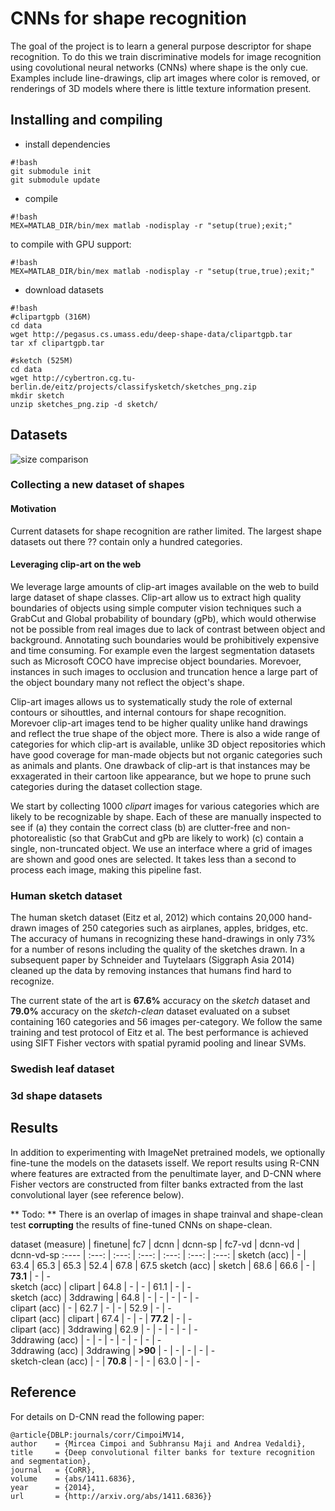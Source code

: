 # CNNs for shape recognition

The goal of the project is to learn a general purpose descriptor for shape recognition. To do this we train discriminative models for image recognition using covolutional neural networks (CNNs) where shape is the only cue. Examples include line-drawings, clip art images where color is removed, or renderings of 3D models where there is little texture information present. 

## Installing and compiling

* install dependencies
``` 
#!bash
git submodule init
git submodule update
```
* compile
``` 
#!bash
MEX=MATLAB_DIR/bin/mex matlab -nodisplay -r "setup(true);exit;"
```
to compile with GPU support: 
``` 
#!bash
MEX=MATLAB_DIR/bin/mex matlab -nodisplay -r "setup(true,true);exit;"
```
* download datasets 
```
#!bash
#clipartgpb (316M)
cd data
wget http://pegasus.cs.umass.edu/deep-shape-data/clipartgpb.tar
tar xf clipartgpb.tar

#sketch (525M)
cd data
wget http://cybertron.cg.tu-berlin.de/eitz/projects/classifysketch/sketches_png.zip
mkdir sketch
unzip sketches_png.zip -d sketch/
```
## Datasets
![size comparison](https://dl.dropboxusercontent.com/u/50473730/tmp/dataset.png)

### Collecting a new dataset of shapes

#### Motivation ####
Current datasets for shape recognition are rather limited. The largest shape datasets out there ?? contain only a hundred categories. 

#### Leveraging clip-art on the web ###
We leverage large amounts of clip-art images available on the web to build large dataset of shape classes. Clip-art allow us to extract high quality boundaries of objects using simple computer vision techniques such a GrabCut and Global probability of boundary (gPb), which would otherwise not be possible from real images due to lack of contrast between object and background. Annotating such boundaries would be prohibitively expensive and time consuming. For example even the largest segmentation datasets such as Microsoft COCO have imprecise object boundaries. Morevoer, instances in such images to occlusion and truncation hence a large part of the object boundary many not reflect the object's shape. 

Clip-art images allows us to systematically study the role of external contours or sihouttles, and internal contours for shape recognition. Morevoer clip-art images tend to be higher quality unlike hand drawings and reflect the true shape of the object more. There is also a wide range of categories for which clip-art is available, unlike 3D object repositories which have good coverage for man-made objects but not organic categories such as animals and plants. One drawback of clip-art is that instances may be exxagerated in their cartoon like appearance, but we hope to prune such categories during the dataset collection stage. 

We start by collecting 1000 _clipart_ images for various categories which are likely to be recognizable by shape. Each of these are manually inspected to see if (a) they contain the correct class (b) are clutter-free and non-photorealistic (so that GrabCut and gPb are likely to work) (c) contain a single, non-truncated object. We use an interface where a grid of images are shown and good ones are selected. It takes less than a second to process each image, making this pipeline fast.


### Human sketch dataset

The human sketch dataset (Eitz et al, 2012) which contains 20,000 hand-drawn images of 250 categories such as airplanes, apples, bridges, etc. The accuracy of humans in recognizing these hand-drawings in only 73% for a number of resons including the quality of the sketches drawn. In a subsequent paper by Schneider and Tuytelaars (Siggraph Asia 2014) cleaned up the data by removing instances that humans find hard to recognize.

The current state of the art is **67.6%** accuracy on the _sketch_ dataset and **79.0%** accuracy on the _sketch-clean_ dataset evaluated on a subset containing 160 categories and 56 images per-category. We follow the same training and test protocol of Eitz et al. The best performance is achieved using SIFT Fisher vectors with spatial pyramid pooling and linear SVMs. 

### Swedish leaf dataset

### 3d shape datasets

## Results

In addition to experimenting with ImageNet pretrained models, we optionally fine-tune the models on the datasets isself. We report results using R-CNN where features are extracted from the penultimate layer, and D-CNN where Fisher vectors are constructed from filter banks extracted from the last convolutional layer (see reference below).

** Todo: ** There is an overlap of images in shape trainval and shape-clean test **corrupting** the results of fine-tuned CNNs on shape-clean. 

 dataset (measure) | finetune| fc7 | dcnn | dcnn-sp | fc7-vd | dcnn-vd | dcnn-vd-sp
 :---- | :---: | :---: | :---: | :---: | :---: | :---: |
 sketch (acc) | - | 63.4 | 65.3 | 65.3 | 52.4 | 67.8 | 67.5 
 sketch (acc) | sketch | 68.6 | 66.6 | - | **73.1** | - | -  
 sketch (acc) | clipart | 64.8 | - | - | 61.1 | - | -  
 sketch (acc) | 3ddrawing | 64.8 | - | - | - | - | -  
 clipart (acc) | - | 62.7 | - | - | 52.9 | - | -  
 clipart (acc) | clipart | 67.4 | - | - | **77.2** | - | -  
 clipart (acc) | 3ddrawing | 62.9 | - | - | - | - | -  
 3ddrawing (acc) | - | - | - | - | - | - | -  
 3ddrawing (acc) | 3ddrawing | **>90** | - | - | - | - | -  
 sketch-clean (acc) | - | **70.8** | - | - | 63.0 | - | - 
 
## Reference

For details on D-CNN read the following paper:

	@article{DBLP:journals/corr/CimpoiMV14,
  	author    = {Mircea Cimpoi and Subhransu Maji and Andrea Vedaldi},
  	title     = {Deep convolutional filter banks for texture recognition and segmentation},
  	journal   = {CoRR},
  	volume    = {abs/1411.6836},
 	year      = {2014},
  	url       = {http://arxiv.org/abs/1411.6836}}